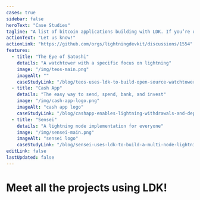```yaml
---
cases: true
sidebar: false
heroText: "Case Studies"
tagline: "A list of bitcoin applications building with LDK. If you’re using LDK we’d love to hear about your experience!"
actionText: "Let us know!"
actionLink: "https://github.com/orgs/lightningdevkit/discussions/1554"
features:
  - title: "The Eye of Satoshi"
    details: "A watchtower with a specific focus on lightning"
    image: "/img/teos-main.png"
    imageAlt: ""
    caseStudyLink: "/blog/teos-uses-ldk-to-build-open-source-watchtower/"
  - title: "Cash App"
    details: "The easy way to send, spend, bank, and invest"
    image: "/img/cash-app-logo.png"
    imageAlt: "cash app logo"
    caseStudyLink: "/blog/cashapp-enables-lightning-withdrawals-and-deposits-using-ldk/"
  - title: "Sensei"
    details: "A lightning node implementation for everyone"
    image: "/img/sensei-main.png"
    imageAlt: "sensei logo"
    caseStudyLink: "/blog/sensei-uses-ldk-to-build-a-multi-node-lightning-server-application/"
editLink: false
lastUpdated: false
---
```


<h1 class="more-cases-heading">
   Meet all the projects using LDK!
</h1>

<CodeSwitcher :languages="{noncustodial:'Non-Custodial Wallets', custodial:'Custodial Wallets', infra:'Non-Custodial Infrastructure', router:'LN Routers', lsp:'LSPs', experiments:'Experiments', education: 'Educational Apps', partial: 'Partial LDK'}">
  <template v-slot:noncustodial>
    <div class="case-studies">
    <div class="case-study-item">
    <img src="./assets/blue-wallet.png" />
    <h3><a href="https://bluewallet.io/" target="_blank">Blue Wallet</a></h3>
    <p>A mobile bitcoin and lightning wallet.</p>
    </div>
   <div class="case-study-item">
    <img src="./assets/bitkit.png" />
    <h3><a href="https://porticoexchange.github.io/porticoexchangev2.github.io/" target="_blank">Bitkit</a></h3>
    <p>A mobile wallet that features portable web profiles and passwordless web accounts</p>
    </div>
    <div class="case-study-item">
    <img src="./assets/portico.png" />
    <h3><a href="https://porticoexchange.github.io/porticoexchangev2.github.io/" target="_blank">Portico</a></h3>
    <p>A DEX that enables people to swap between bitcoin layers and sidechains</p>
    </div>
    <div class="case-study-item">
    <img src="./assets/mercury.png" />
    <h3><a href="https://porticoexchange.github.io/porticoexchangev2.github.io/" target="_blank">Mercury</a></h3>
    <p>A lighting wallet that enables BTC transfers without requiring an on-chain transaction</p>
    </div>
    <div class="case-study-item">
    <img src="./assets/kumuly.png" />
    <h3><a href="https://twitter.com/kumulydev" target="_blank">Kumuly</a></h3>
    <p>A Colomnia-based mobile bitcoin and Lightning wallet</p>
    </div>
    <div class="case-study-item">
    <img src="./assets/10101.png" />
    <h3><a href="https://10101.finance/" target="_blank">10101</a></h3>
    <p>An on-chain and off-chain wallet that allows trading</p>
    </div>
    <div class="case-study-item">
    <img src="./assets/lipa.png" />
    <h3><a href="https://lipa.swiss/" target="_blank">Lipa</a></h3>
    <p>Swiss-based mobile app that offers a bitcoin wallet for individuals and businesses</p>
    </div>
    <div class="case-study-item">
    <img src="./assets/velas.png" />
    <h3><a href="https://www.velascommerce.com/" target="_blank">Velas</a></h3>
    <p>enables businesses to integrate Lightning payments into websites, mobile applications, and more</p>
    </div>
    <div class="case-study-item">
    <img src="./assets/mutiny.png" />
    <h3><a href="https://mutinywallet.com/" target="_blank">Mutiny</a></h3>
    <p>Mutiny is a web-first lightning wallet</p>
    </div>
    <div class="case-study-item">
    <img src="./assets/atomic.png" />
    <h3><a href="https://atomicdex.io/en/" target="_blank">AtomicDEX</a></h3>
    <p>A multi-coin wallet, bridge, and DEX that can run on mobile and desktop</p>
    </div>
    <div class="case-study-item">
    <img src="./assets/hydranet.png" />
    <h3><a href="https://hydranet.ai/" target="_blank">Hydranet</a></h3>
    <p>A DEX that offers trading between blockchains without the need for a layer 2 bridge</p>
    </div>
    </div>
  </template>

  <template v-slot:custodial>

  <div class="case-studies">
  <div class="case-study-item">
  <img src="./assets/cash-app-logo.png" />
  <h3><a href="https://cash.app/" target="_blank">Cash App</a></h3>
  <p>A mobile P2P payments app and bitcoin wallet</p>
  </div>
  </div>

  </template>

  <template v-slot:infra>

  <div class="case-studies">
  <div class="case-study-item">
  <img src="./assets/lexe.png" />
  <h3><a href="https://github.com/lexe-tech" target="_blank">Lexe</a></h3>
  <p>Lexe is...</p>
  </div>
  <div class="case-study-item">
  <img src="./assets/voltage.png" />
  <h3><a href="https://voltage.cloud/" target="_blank">Voltage</a></h3>
  <p>Provides enterprise grade infrastructure for the Lightning Network</p>
  </div>
  <div class="case-study-item">
  <img src="./assets/valera.png" />
  <h3><a href="https://valera.co/" target="_blank">Valera</a></h3>
  <p>Building a financial infrastructure suite for developers and users</p>
  </div>
  </div>

  </template>

  <template v-slot:router>

   <div class="case-studies">
    <div class="case-study-item">
    <img src="./assets/kuutamo.png" />
    <h3><a href="https://github.com/kuutamolabs/lightning-knd" target="_blank">Kuutamo</a></h3>
    <p>A turn-key, end-to-end solution for running self-hosted nodes, anywhere</p>
    </div>
   </div>

  </template>

  <template v-slot:lsp>

  <div class="case-studies">
    <div class="case-study-item">
    <img src="./assets/c=.png" />
    <h3><a href="https://cequals.xyz/" target="_blank">C=</a></h3>
    <p>Building tools and services to help connect people to the Lightning Network</p>
    </div>
  </div>

  </template>

  <template v-slot:experiments>

  </template>

  <template v-slot:education>

  </template>

  <template v-slot:partial>

  <div class="case-studies">
    <div class="case-study-item">
    <img src="./assets/teos.png" />
    <h3><a href="https://github.com/talaia-labs/rust-teos" target="_blank">C=</a></h3>
    <p>A bitcoin watchtower with a specific focus on lightning</p>
    </div>
    <div class="case-study-item">
    <img src="./assets/vls.png" />
    <h3><a href="https://vls.tech/" target="_blank">VLS</a></h3>
    <p>Separates lightning private keys and security rule validation from nodes, into a discrete signing device</p>
    </div>
  </div>

  </template>

</CodeSwitcher>
